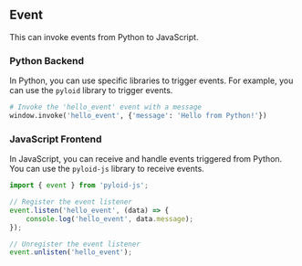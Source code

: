 ## Event

This can invoke events from Python to JavaScript.

### Python Backend

In Python, you can use specific libraries to trigger events. For example, you can use the `pyloid` library to trigger events.

```python
# Invoke the 'hello_event' event with a message
window.invoke('hello_event', {'message': 'Hello from Python!'})
```

### JavaScript Frontend

In JavaScript, you can receive and handle events triggered from Python. You can use the `pyloid-js` library to receive events.

```javascript
import { event } from 'pyloid-js';

// Register the event listener
event.listen('hello_event', (data) => {
    console.log('hello_event', data.message);
});

// Unregister the event listener
event.unlisten('hello_event');
```